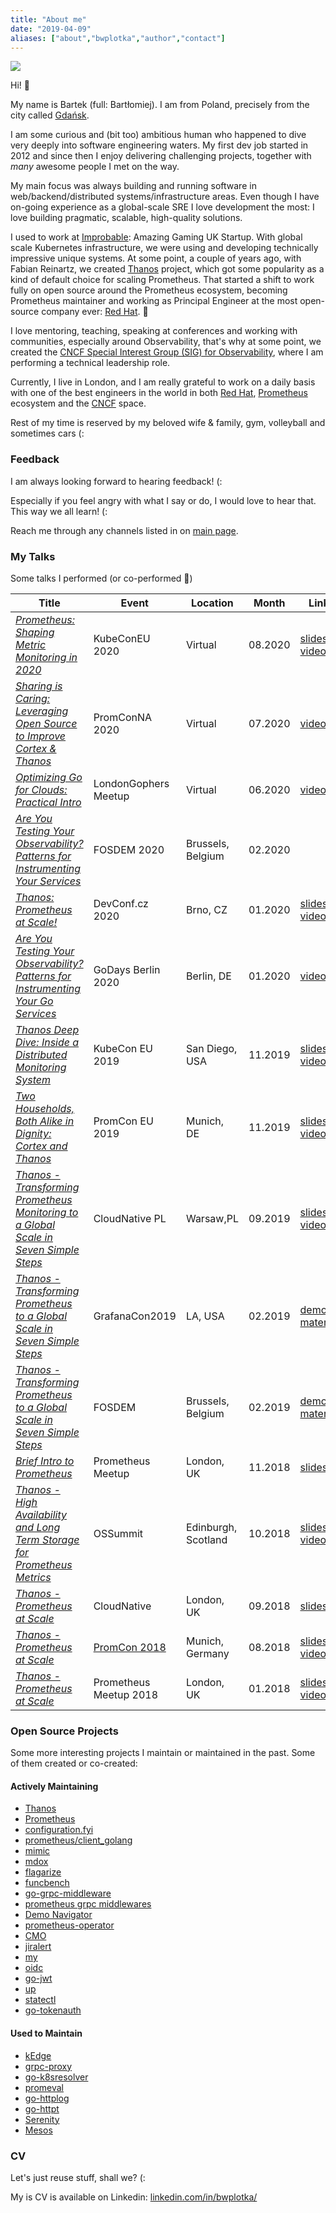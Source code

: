 ```yaml
---
title: "About me"
date: "2019-04-09"
aliases: ["about","bwplotka","author","contact"]
---
```


<img src="/images/about.jpg" class="featured_image">

Hi! 👋

My name is Bartek (full: Bartłomiej). I am from Poland, precisely from the city called [Gdańsk](https://www.youtube.com/watch?v=9XHPjAUp8Qc).

I am some curious and (bit too) ambitious human who happened to dive very deeply into software engineering waters.
My first dev job started in 2012 and since then I enjoy delivering challenging projects, together with *many* awesome people I met on the way.

My main focus was always building and running software in web/backend/distributed systems/infrastructure areas. 
Even though I have on-going experience as a global-scale SRE I love development the most: I love building pragmatic, scalable, high-quality solutions.

I used to work at [Improbable](https://improbable.io): Amazing Gaming UK Startup. With global scale Kubernetes infrastructure,
we were using and developing technically impressive unique systems. At some point, a couple of years ago, with Fabian Reinartz,
we created [Thanos](https://thanos.io) project, which got some popularity as a kind of default choice for scaling Prometheus. 
That started a shift to work fully on open source around the Prometheus ecosystem, becoming Prometheus maintainer and working as Principal Engineer
at the most open-source company ever: [Red Hat](https://redhat.com). 🚀

I love mentoring, teaching, speaking at conferences and working with communities, especially around Observability, that's why at some point, we created
the [CNCF Special Interest Group (SIG) for Observability](https://github.com/cncf/sig-observability), where I am performing a technical leadership role. 
 
Currently, I live in London, and I am really grateful to work on a daily basis with one of the best engineers in the world
in both [Red Hat](https://redhat.com), [Prometheus](https://prometheus.io) ecosystem and the [CNCF](https://www.cncf.io/) space.

Rest of my time is reserved by my beloved wife & family, gym, volleyball and sometimes cars (:

### Feedback
 
I am always looking forward to hearing feedback! (: 

Especially if you feel angry with what I say or do, I would love to hear that. This way we all learn! (:

Reach me through any channels listed in on [main page](/).

### My Talks

Some talks I performed (or co-performed 🤗)

| Title | Event | Location | Month | Links |
|-------|-------|----------|-------|-------|
| [*Prometheus: Shaping Metric Monitoring in 2020*](https://kccnceu20.sched.com/event/Zey2) | KubeConEU 2020 | Virtual | 08.2020 | [slides](https://static.sched.com/hosted_files/kccnceu20/85/KubeCon%202020_%20Prometheus%20Deep%20Dive%20Bartek%20_%20Goutham%20%281%29.pdf), [video](https://www.youtube.com/watch?v=Xx16tAoqw70) |
| [*Sharing is Caring: Leveraging Open Source to Improve Cortex & Thanos*](https://promcon.io/2020-online/talks/sharing-is-caring--leveraging-open-source-to-improve-cortex---thanos/) | PromConNA 2020 | Virtual | 07.2020 | [video](https://www.youtube.com/watch?v=2oTLouUvsac) |
| [*Optimizing Go for Clouds: Practical Intro*](https://www.meetup.com/LondonGophers/events/270419925/) | LondonGophers Meetup | Virtual | 06.2020 | [video](https://youtu.be/WlW1CS6A_8o?t=5301) |
| [*Are You Testing Your Observability? Patterns for Instrumenting Your Services*](https://fosdem.org/2020/schedule/event/testing_observability/) | FOSDEM 2020 | Brussels, Belgium | 02.2020 | |
| [*Thanos: Prometheus at Scale!*](https://devconfcz2020a.sched.com/event/YOuT/thanos-prometheus-at-scale) | DevConf.cz 2020 | Brno, CZ | 01.2020 | [slides](https://docs.google.com/presentation/d/1oHaHWr01JeeUgBrF0F-Yu2UWDfV9z-6RxlCjikky2X8/edit?usp=sharing0), [video](https://www.youtube.com/watch?v=q9j8vpgFkoY&amp;ab_channel=DevConf) |
| [*Are You Testing Your Observability? Patterns for Instrumenting Your Go Services*](https://www.godays.io/) | GoDays Berlin 2020 | Berlin, DE | 01.2020 | [video](https://youtu.be/LU6D5cNeHks?list=PLUXT7uzX81byVuvjGmF-OopGKZo_wxcmq) |
| [*Thanos Deep Dive: Inside a Distributed Monitoring System*](https://kccncna19.sched.com/event/UagR/thanos-deep-dive-inside-a-distributed-monitoring-system-bartlomiej-plotka-frederic-branczyk-red-hat) | KubeCon EU 2019 | San Diego, USA | 11.2019 | [slides](https://static.sched.com/hosted_files/kccncna19/82/Thanos%20Deep%20Dive_%20Inside%20a%20Distributed%20Monitoring%20System%20.pdf), [video](https://www.youtube.com/watch?v=qQN0N14HXPM) |
| [*Two Households, Both Alike in Dignity: Cortex and Thanos*](https://promcon.io/2019-munich/talks/two-households-both-alike-in-dignity-cortex-and-thanos/) | PromCon EU 2019 | Munich, DE | 11.2019 | [slides](https://promcon.io/2019-munich/slides/two-households-both-alike-in-dignity-cortex-and-thanos.pdf), [video](https://youtu.be/KmJnmd3K3Ws) |
| [*Thanos - Transforming Prometheus Monitoring to a Global Scale in Seven Simple Steps*](http://cloudnativewarsaw.com/talksspeakers/#rec119475061) | CloudNative PL | Warsaw,PL | 09.2019 | [slides](https://docs.google.com/presentation/d/1cKpbJY3jIAtr03M-zcNujwBA38_LDj7NqE4LjNfvglE), [video](https://www.youtube.com/watch?v=5H03plg_htg) |
| [*Thanos - Transforming Prometheus to a Global Scale in Seven Simple Steps*](https://youtu.be/Iuo1EjCN5i4) | GrafanaCon2019 | LA, USA | 02.2019 | [demo materials](https://github.com/thanos-io/thanos/pull/866) |
| [*Thanos - Transforming Prometheus to a Global Scale in Seven Simple Steps*](https://fosdem.org/2019/schedule/event/thanos_transforming_prometheus_to_a_global_scale_in_a_seven_simple_steps/) | FOSDEM | Brussels, Belgium | 02.2019| [demo materials](https://github.com/thanos-io/thanos/pull/801) |
| [*Brief Intro to Prometheus*](https://www.youtube.com/watch?v=6QzzKDTVGnU) | Prometheus Meetup | London, UK | 11.2018 | [slides](https://docs.google.com/presentation/d/1BDJsu7MH5aE2rjSwZKvwg5RxDQnzTE1oztES9KPCYqI) |
| [*Thanos - High Availability and Long Term Storage for Prometheus Metrics*](https://osseu18.sched.com/bartlomiejplotka) | OSSummit | Edinburgh, Scotland | 10.2018 | [slides](https://docs.google.com/presentation/d/19YjNgaZsl-emOdtyzPIdco5UCSFnT5mP14axaQqOFC8/edit?usp=sharing), [video](https://www.youtube.com/watch?v=6QzzKDTVGnU) |
| [*Thanos - Prometheus at Scale*](https://skillsmatter.com/skillscasts/12104-thanos-prometheus-at-scale) | CloudNative | London, UK | 09.2018 | [slides](https://docs.google.com/presentation/d/1_oLFEnyj-0XejPTQsXsHWqC867PsmnMgkBjHuf5L9LE) |
| [*Thanos - Prometheus at Scale*](https://youtu.be/Fb_lYX01IX4) | [PromCon 2018](https://promcon.io/2018-munich/talks/thanos-prometheus-at-scale/) | Munich, Germany | 08.2018 | [slides](https://docs.google.com/presentation/d/1dwEw5AsgRfvMiXk71oeXxxWEyGio7baax7WlFs92Jf0), [video](https://youtu.be/Fb_lYX01IX4) |
| [*Thanos - Prometheus at Scale*](https://www.youtube.com/watch?v=l8syWgJ98sk) | Prometheus Meetup 2018 | London, UK | 01.2018 | [slides](https://docs.google.com/presentation/d/1L7Edsv9V0iNmuq7LBTei2ANgyyR0D-XU3B3bbiMPX5I), [video](https://www.youtube.com/watch?v=l8syWgJ98sk) |

### Open Source Projects

Some more interesting projects I maintain or maintained in the past. Some of them created or co-created:
 
#### Actively Maintaining

* [Thanos](https://thanos.io)
* [Prometheus](https://prometheus.io/)
* [configuration.fyi](https://configuration.fyi)
* [prometheus/client_golang](https://github.com/prometheus/client_golang)
* [mimic](https://github.com/bwplotka/mimic)
* [mdox](https://github.com/bwplotka/mdox)
* [flagarize](https://github.com/bwplotka/flagarize)
* [funcbench](https://github.com/prometheus/test-infra/tree/master/funcbench)
* [go-grpc-middleware](https://github.com/grpc-ecosystem/go-grpc-middleware)
* [prometheus grpc middlewares](https://github.com/grpc-ecosystem/go-grpc-prometheus)
* [Demo Navigator](https://github.com/bwplotka/demo-nav)
* [prometheus-operator](https://github.com/coreos/prometheus-operator)
* [CMO](https://github.com/openshift/cluster-monitoring-operator)
* [jiralert](https://github.com/prometheus-community/jiralert)
* [my](https://github.com/bwplotka/my)
* [oidc](https://github.com/bwplotka/oidc)
* [go-jwt](https://github.com/bwplotka/go-jwt)
* [up](https://github.com/observatorium/up)
* [statectl](https://github.com/observatorium/statectl)
* [go-tokenauth](https://github.com/bwplotka/go-tokenauth)

#### Used to Maintain

* [kEdge](https://github.com/improbable-eng/kedge)
* [grpc-proxy](https://github.com/mwitkow/grpc-proxy)
* [go-k8sresolver](https://github.com/bwplotka/go-k8sresolver)
* [promeval](https://github.com/bwplotka/promeval)
* [go-httplog](https://github.com/bwplotka/go-httplog)
* [go-httpt](https://github.com/bwplotka/go-httpt)
* [Serenity](https://github.com/mesosphere/serenity)
* [Mesos](https://github.com/apache/mesos)

### CV

Let's just reuse stuff, shall we? (: 

My is CV is available on Linkedin: [linkedin.com/in/bwplotka/](https://www.linkedin.com/in/bwplotka/)
